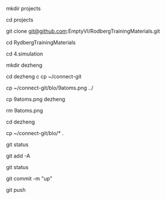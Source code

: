 mkdir projects

cd projects

git clone git@github.com:EmptyVI/RodbergTrainingMaterials.git

cd RydbergTrainingMaterials

cd 4.simulation

mkdir dezheng

cd dezheng
c
cp ~/connect-git

cp ~/connect-git/blo/9atoms.png ../

cp 9atoms.png dezheng

rm 9atoms.png

cd dezheng

cp ~/connect-git/blo/* .

git status

git add -A

git status

git commit -m "up"

git push

